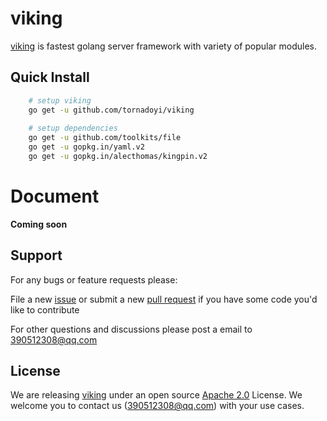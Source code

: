 # viking

[viking](https://github.com/tornadoyi/viking) is fastest golang server framework with variety of popular modules.


## Quick Install

```bash
    # setup viking
    go get -u github.com/tornadoyi/viking
    
    # setup dependencies
    go get -u github.com/toolkits/file
    go get -u gopkg.in/yaml.v2
    go get -u gopkg.in/alecthomas/kingpin.v2
```


# Document
**Coming soon**


## Support

For any bugs or feature requests please:

File a new [issue](https://github.com/tornadoyi/viking/issues) or submit
a new [pull request](https://github.com/tornadoyi/viking/pulls) if you
have some code you'd like to contribute

For other questions and discussions please post a email to 390512308@qq.com


## License

We are releasing [viking](https://github.com/tornadoyi/viking) under an open source
[Apache 2.0](https://www.apache.org/licenses/LICENSE-2.0) License. We welcome you to contact us (390512308@qq.com) with your use cases.